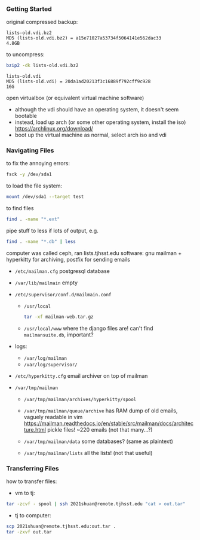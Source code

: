 ### Getting Started

original compressed backup:
```
lists-old.vdi.bz2
MD5 (lists-old.vdi.bz2) = a15e71027a53734f5064141e562dac33
4.8GB
```

to uncompress:
```bash
bzip2 -dk lists-old.vdi.bz2
```
```
lists-old.vdi
MD5 (lists-old.vdi) = 20da1ad20213f3c16889f792cff9c928
16G
```

open virtualbox (or equivalent virtual machine software)
- although the vdi should have an operating system, it doesn't seem bootable
- instead, load up arch (or some other operating system, install the iso)
https://archlinux.org/download/
- boot up the virtual machine as normal, select arch iso and vdi

### Navigating Files

to fix the annoying errors:
```bash
fsck -y /dev/sda1
```
to load the file system:
```bash
mount /dev/sda1 --target test
```
to find files
```bash
find . -name "*.ext"
```
pipe stuff to less if lots of output, e.g.
```bash
find . -name "*.db" | less
```

computer was called ceph, ran lists.tjhsst.edu
software: gnu mailman + hyperkitty for archiving, postfix for sending emails

- `/etc/mailman.cfg`
postgresql database

- `/var/lib/mailmain`
empty

- `/etc/supervisor/conf.d/mailmain.conf`
    - `/usr/local`
        ```bash
        tar -xf mailman-web.tar.gz
        ```
    - `/usr/local/www`
        where the django files are!
        can't find `mailmansuite.db`, important?

- logs: 
    - `/var/log/mailman`
    - `/var/log/supervisor/`

- `/etc/hyperkitty.cfg`
email archiver on top of mailman

- `/var/tmp/mailman`
    - `/var/tmp/mailman/archives/hyperkitty/spool`
    - `/var/tmp/mailman/queue/archive`
    has RAM dump of old emails, vaguely readable in vim
    https://mailman.readthedocs.io/en/stable/src/mailman/docs/architecture.html
    pickle files! ~220 emails (not that many...?)

    - `/var/tmp/mailman/data`
    some databases? (same as plaintext)

    - `/var/tmp/mailman/lists`
    all the lists! (not that useful)

### Transferring Files

how to transfer files:
- vm to tj:
```bash
tar -zcvf - spool | ssh 2021shuan@remote.tjhsst.edu "cat > out.tar"
```
- tj to computer:
```bash
scp 2021shuan@remote.tjhsst.edu:out.tar .
tar -zxvf out.tar
```

